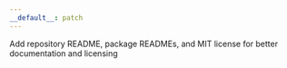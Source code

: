 ```yaml
---
__default__: patch
---
```


Add repository README, package READMEs, and MIT license for better documentation and licensing
